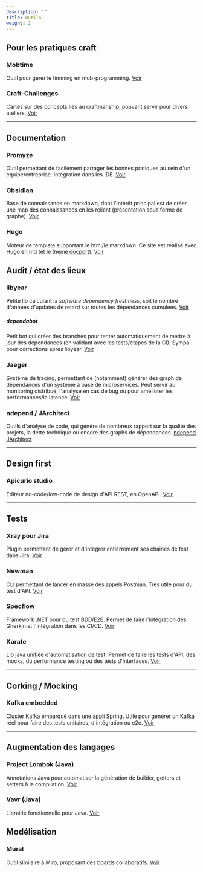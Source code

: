 ```yaml
---
description: ""
title: Outils
weight: 2
---
```


## Pour les pratiques craft
### Mobtime
Outil pour gérer le timming en mob-programming. [Voir](https://mobti.me/)

### Craft-Challenges
Cartes sur des concepts liés au craftmanship, pouvant servir pour divers ateliers. [Voir](https://agilepartner.github.io/craft-challenges/)

---

## Documentation
### Promyze
Outil permettant de facilement partager les bonnes pratiques au sein d'un équipe/entreprise. Intégration dans les IDE. [Voir](https://promyze.com/)

### Obsidian
Base de connaissance en markdown, dont l'intérêt principal est de créer une map des connaissances en les reliant (présentation sous forme de graphe). [Voir](https://obsidian.md/)

### Hugo
Moteur de template supportant le html/le markdown. Ce site est realisé avec Hugo en md (et le theme [docport](https://docport.netlify.app/docport-theme/)). [Voir](https://gohugo.io/)

## Audit / état des lieux
### libyear
Petite lib calculant la *software dependency freshness*, soit le nombre d'années d'updates de retard sur toutes les dépendances cumulées. [Voir](https://libyear.com)

##### dependabot
Petit bot qui créer des branches pour tenter automatiquement de mettre à jour des dépendances (en validant avec les tests/étapes de la CI). Sympa pour corrections après libyear. [Voir](https://github.com/dependabot)

### Jaeger
Système de tracing, permettant de (notamment) générer des graph de dépendances d'un système à base de microservices. Peut servir au monitoring distribué, l'analyse en cas de bug ou pour améliorer les performances/la latence. [Voir](https://www.jaegertracing.io/)

### ndepend / JArchitect
Outils d'analyse de code, qui génére de nombreux rapport sur la qualité des projets, la dette technique ou encore des graphs de dépendances. [ndepend](https://www.ndepend.com/) [JArchitect](https://www.jarchitect.com/)

---

## Design first
### Apicurio studio
Editeur no-code/low-code de design d'API REST, en OpenAPI. [Voir](https://www.apicur.io/studio/)

---

## Tests
### Xray pour Jira
Plugin permettant de gérer et d'intégrer entiérrement ses chaînes de test dans Jira. [Voir](https://marketplace.atlassian.com/apps/1211769/xray-test-management-for-jira)

### Newman
CLI permettant de lancer en masse des appels Postman. Très utile pour du test d'API. [Voir](https://learning.postman.com/docs/running-collections/using-newman-cli/command-line-integration-with-newman/)

### Specflow
Framework .NET pour du test BDD/E2E. Permet de faire l'intégration des Gherkin et l'intégration dans les CI/CD. [Voir](https://specflow.org/)

### Karate
Lib java unifiée d'automatisation de test. Permet de faire les tests d'API, des mocks, du performance testing ou des tests d'interfaces. [Voir](https://github.com/karatelabs/karate)

---

## Corking / Mocking
### Kafka embedded
Cluster Kafka embarqué dans une appli Spring. Utile pour générer un Kafka réel pour faire des tests unitaires, d'intégration ou e2e. [Voir](https://github.com/leadware/kafka-embedded)

---

## Augmentation des langages
### Project Lombok (Java)
Annotations Java pour automatiser la génération de builder, getters et setters à la compilation. [Voir](https://projectlombok.org/)

### Vavr (Java)
Librairie fonctionnelle pour Java. [Voir](https://www.vavr.io/)

## Modélisation
### Mural
Outil similaire à Miro, proposant des boards collaboratifs. [Voir](https://www.mural.co/)